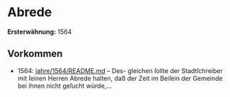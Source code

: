 # Abrede

**Ersterwähnung:** 1564

## Vorkommen
- 1564: [jahre/1564/README.md](../jahre/1564/README.md) – Des-
gleichen ſollte der Stadtſchreiber mit ſeinen Herren Abrede
halten, daß der Zeit im Beiſein der Gemeinde bei ihnen
nicht geſucht würde,...

